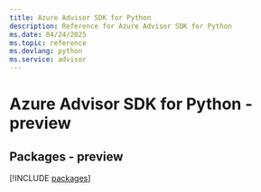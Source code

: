 ```yaml
---
title: Azure Advisor SDK for Python
description: Reference for Azure Advisor SDK for Python
ms.date: 04/24/2025
ms.topic: reference
ms.devlang: python
ms.service: advisor
---
```

# Azure Advisor SDK for Python - preview
## Packages - preview
[!INCLUDE [packages](advisor-index.md)]